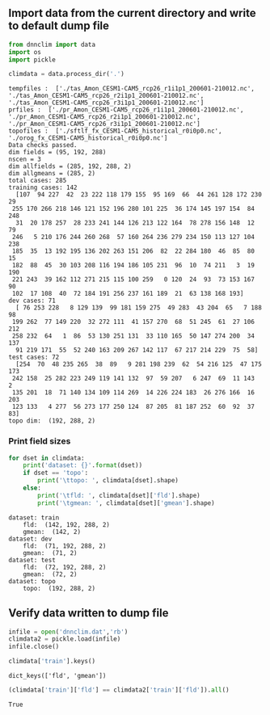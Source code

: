 
## Import data from the current directory and write to default dump file


```python
from dnnclim import data
import os
import pickle
```


```python
climdata = data.process_dir('.')
```

    tempfiles :  ['./tas_Amon_CESM1-CAM5_rcp26_r1i1p1_200601-210012.nc', './tas_Amon_CESM1-CAM5_rcp26_r2i1p1_200601-210012.nc', './tas_Amon_CESM1-CAM5_rcp26_r3i1p1_200601-210012.nc']
    prfiles :  ['./pr_Amon_CESM1-CAM5_rcp26_r1i1p1_200601-210012.nc', './pr_Amon_CESM1-CAM5_rcp26_r2i1p1_200601-210012.nc', './pr_Amon_CESM1-CAM5_rcp26_r3i1p1_200601-210012.nc']
    topofiles :  ['./sftlf_fx_CESM1-CAM5_historical_r0i0p0.nc', './orog_fx_CESM1-CAM5_historical_r0i0p0.nc']
    Data checks passed.
    dim fields = (95, 192, 288)
    nscen = 3
    dim allfields = (285, 192, 288, 2)
    dim allgmeans = (285, 2)
    total cases: 285
    training cases: 142
      [107  94 227  42  23 222 118 179 155  95 169  66  44 261 128 172 230  29
     255 170 266 218 146 121 152 196 280 101 225  36 174 145 197 154  84 248
      31  20 178 257  28 233 241 144 126 213 122 164  78 278 156 148  12  79
     246   5 210 176 244 260 268  57 160 264 236 279 234 150 113 127 104 238
     185  35  13 192 195 136 202 263 151 206  82  22 284 180  46  85  80  15
     182  88  45  30 103 208 116 194 186 105 231  96  10  74 211   3  19 190
     221 243  39 162 112 271 215 115 100 259   0 120  24  93  73 153 167  90
     102  17 108  40  72 184 191 256 237 161 189  21  63 138 168 193]
    dev cases: 71
      [ 76 253 228   8 129 139  99 181 159 275  49 283  43 204  65   7 188  98
     199 262  77 149 220  32 272 111  41 157 270  68  51 245  61  27 106 212
     258 232  64   1  86  53 130 251 131  33 110 165  50 147 274 200  34 137
      91 219 171  55  52 240 163 209 267 142 117  67 217 214 229  75  58]
    test cases: 72
      [254  70  48 235 265  38  89   9 281 198 239  62  54 216 125  47 175 173
     242 158  25 282 223 249 119 141 132  97  59 207   6 247  69  11 143   2
     135 201  18  71 140 134 109 114 269  14 226 224 183  26 276 166  16 203
     123 133   4 277  56 273 177 250 124  87 205  81 187 252  60  92  37  83]
    topo dim:  (192, 288, 2)


### Print field sizes


```python
for dset in climdata:
    print('dataset: {}'.format(dset))
    if dset == 'topo':
        print('\ttopo: ', climdata[dset].shape)
    else:
        print('\tfld: ', climdata[dset]['fld'].shape)
        print('\tgmean: ', climdata[dset]['gmean'].shape)
```

    dataset: train
    	fld:  (142, 192, 288, 2)
    	gmean:  (142, 2)
    dataset: dev
    	fld:  (71, 192, 288, 2)
    	gmean:  (71, 2)
    dataset: test
    	fld:  (72, 192, 288, 2)
    	gmean:  (72, 2)
    dataset: topo
    	topo:  (192, 288, 2)


## Verify data written to dump file


```python
infile = open('dnnclim.dat','rb')
climdata2 = pickle.load(infile)
infile.close()
```


```python
climdata['train'].keys()
```




    dict_keys(['fld', 'gmean'])




```python
(climdata['train']['fld'] == climdata2['train']['fld']).all()
```




    True




```python

```
